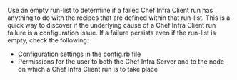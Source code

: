 Use an empty run-list to determine if a failed Chef Infra Client run has
anything to do with the recipes that are defined within that run-list.
This is a quick way to discover if the underlying cause of a Chef Infra
Client run failure is a configuration issue. If a failure persists even
if the run-list is empty, check the following:

-   Configuration settings in the config.rb file
-   Permissions for the user to both the Chef Infra Server and to the
    node on which a Chef Infra Client run is to take place